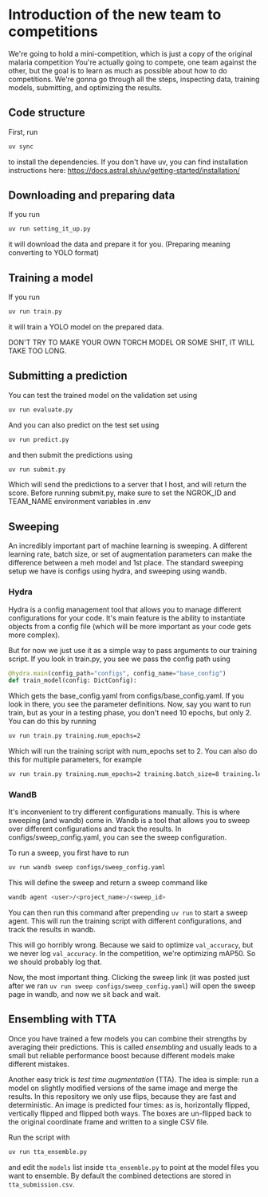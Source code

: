 # Introduction of the new team to competitions

We're going to hold a mini-competition, which is just a copy of the original malaria competition
You're actually going to compete, one team against the other, but the goal is to learn as much as possible about how to do competitions.
We're gonna go through all the steps, inspecting data, training models, submitting, and optimizing the results.

## Code structure

First, run
```bash
uv sync
```
to install the dependencies.
If you don't have uv, you can find installation instructions here:
https://docs.astral.sh/uv/getting-started/installation/

## Downloading and preparing data

If you run
```bash
uv run setting_it_up.py
```
it will download the data and prepare it for you. (Preparing meaning converting to YOLO format)

## Training a model

If you run
```bash
uv run train.py
```
it will train a YOLO model on the prepared data.

DON'T TRY TO MAKE YOUR OWN TORCH MODEL OR SOME SHIT, IT WILL TAKE TOO LONG.

## Submitting a prediction

You can test the trained model on the validation set using
```bash
uv run evaluate.py
```

And you can also predict on the test set using
```bash
uv run predict.py
```
and then submit the predictions using
```bash
uv run submit.py
```
Which will send the predictions to a server that I host, and will return the score.
Before running submit.py, make sure to set the NGROK_ID and TEAM_NAME environment variables in .env

## Sweeping

An incredibly important part of machine learning is sweeping. A different learning rate, batch size, or set of augmentation parameters can make the difference between a meh model and 1st place.
The standard sweeping setup we have is configs using hydra, and sweeping using wandb.

### Hydra

Hydra is a config management tool that allows you to manage different configurations for your code.
It's main feature is the ability to instantiate objects from a config file (which will be more important as your code gets more complex).

But for now we just use it as a simple way to pass arguments to our training script. If you look in train.py, you see we pass the config path using
```python
@hydra.main(config_path="configs", config_name="base_config")
def train_model(config: DictConfig):
```

Which gets the base_config.yaml from configs/base_config.yaml. If you look in there, you see the parameter definitions.
Now, say you want to run train, but as your in a testing phase, you don't need 10 epochs, but only 2.
You can do this by running
```bash
uv run train.py training.num_epochs=2
```

Which will run the training script with num_epochs set to 2.
You can also do this for multiple parameters, for example
```bash
uv run train.py training.num_epochs=2 training.batch_size=8 training.learning_rate=0.0001
```

### WandB

It's inconvenient to try different configurations manually. This is where sweeping (and wandb) come in.
Wandb is a tool that allows you to sweep over different configurations and track the results.
In configs/sweep_config.yaml, you can see the sweep configuration.

To run a sweep, you first have to run
```bash
uv run wandb sweep configs/sweep_config.yaml
```

This will define the sweep and return a sweep command like
```bash
wandb agent <user>/<project_name>/<sweep_id>
```

You can then run this command after prepending `uv run` to start a sweep agent.
This will run the training script with different configurations, and track the results in wandb.

This will go horribly wrong. Because we said to optimize `val_accuracy`, but we never log `val_accuracy`. In the competition, we're optimizing mAP50. So we should probably log that.

Now, the most important thing. Clicking the sweep link (it was posted just after we ran `uv run sweep configs/sweep_config.yaml`) will open the sweep page in wandb, and now we sit back and wait.

## Ensembling with TTA

Once you have trained a few models you can combine their strengths by averaging
their predictions. This is called *ensembling* and usually leads to a small but
reliable performance boost because different models make different mistakes.

Another easy trick is *test time augmentation* (TTA). The idea is simple: run a
model on slightly modified versions of the same image and merge the results. In
this repository we only use flips, because they are fast and deterministic. An
image is predicted four times: as is, horizontally flipped, vertically flipped
and flipped both ways. The boxes are un-flipped back to the original coordinate
frame and written to a single CSV file.

Run the script with
```bash
uv run tta_ensemble.py
```
and edit the `models` list inside `tta_ensemble.py` to point at the model files
you want to ensemble. By default the combined detections are stored in
`tta_submission.csv`.
